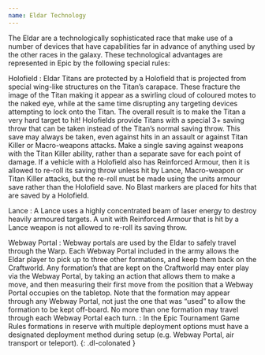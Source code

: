 ```yaml
---
name: Eldar Technology
---
```

The Eldar are a technologically sophisticated race that make use of a number of devices that have capabilities far in advance of anything used by the other races in the galaxy. These technological advantages are represented in Epic by the following special rules:

Holofield
: Eldar Titans are protected by a Holofield that is projected from special wing-like structures on the Titan’s carapace. These fracture the image of the Titan making it appear as a swirling cloud of coloured motes to the naked eye, while at the same time disrupting any targeting devices attempting to lock onto the Titan. The overall result is to make the Titan a very hard target to hit! Holofields provide Titans with a special 3+ saving throw that can be taken instead of the Titan’s normal saving throw. This save may always be taken, even against hits in an assault or against Titan Killer or Macro-weapons attacks. Make a single saving against weapons with the Titan Killer ability, rather than a separate save for each point of damage. If a vehicle with a Holofield also has Reinforced Armour, then it is allowed to re-roll its saving throw unless hit by Lance, Macro-weapon or Titan Killer attacks, but the re-roll must be made using the units armour save rather than the Holofield save. No Blast markers are placed for hits that are saved by a Holofield.

Lance
: A Lance uses a highly concentrated beam of laser energy to destroy heavily armoured targets. A unit with Reinforced Armour that is hit by a Lance weapon is not allowed to re-roll its saving throw.

Webway Portal
: Webway portals are used by the Eldar to safely travel through the Warp. Each Webway Portal included in the army allows the Eldar player to pick up to three other formations, and keep them back on the Craftworld. Any formation’s that are kept on the Craftworld may enter play via the Webway Portal, by taking an action that allows them to make a move, and then measuring their first move from the position that a Webway Portal occupies on the tabletop. Note that the formation may appear through any Webway Portal, not just the one that was <q>used</q> to allow the formation to be kept off-board. No more than one formation may travel through each Webway Portal each turn.
: In the Epic Tournament Game Rules formations in reserve with multiple deployment options must have a designated deployment method during setup (e.g. Webway Portal, air transport or teleport).
{: .dl-colonated }